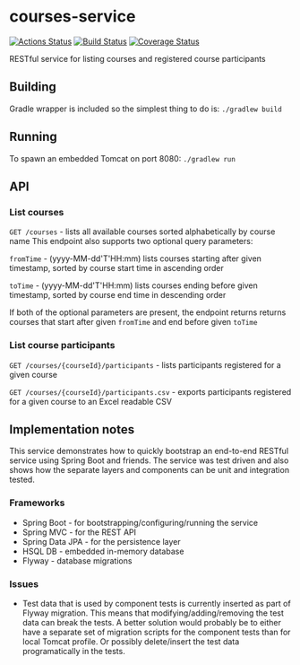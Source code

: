 # courses-service

[![Actions Status](https://github.com/rieske/courses-service/workflows/build/badge.svg)](https://github.com/rieske/courses-service/actions) [![Build Status](https://travis-ci.org/rieske/courses-service.png?branch=master)](https://travis-ci.org/rieske/courses-service) [![Coverage Status](https://coveralls.io/repos/rieske/courses-service/badge.svg?branch=master)](https://coveralls.io/r/rieske/courses-service?branch=master)

RESTful service for listing courses and registered course participants

## Building

Gradle wrapper is included so the simplest thing to do is:
`./gradlew build`

## Running

To spawn an embedded Tomcat on port 8080:
`./gradlew run`

## API

### List courses

`GET /courses` - lists all available courses sorted alphabetically by course name
This endpoint also supports two optional query parameters:

`fromTime` - (yyyy-MM-dd'T'HH:mm) lists courses starting after given timestamp, sorted by course start time in ascending order

`toTime` - (yyyy-MM-dd'T'HH:mm) lists courses ending before given timestamp, sorted by course end time in descending order

If both of the optional parameters are present, the endpoint returns returns courses that start after given `fromTime` and end before given `toTime`

### List course participants

`GET /courses/{courseId}/participants` - lists participants registered for a given course

`GET /courses/{courseId}/participants.csv` - exports participants registered for a given course to an Excel readable CSV

## Implementation notes

This service demonstrates how to quickly bootstrap an end-to-end RESTful service using Spring Boot and friends. The service was test driven and also shows how the separate layers and components can be unit and integration tested.

### Frameworks
- Spring Boot - for bootstrapping/configuring/running the service
- Spring MVC - for the REST API
- Spring Data JPA - for the persistence layer
- HSQL DB - embedded in-memory database
- Flyway - database migrations

### Issues

- Test data that is used by component tests is currently inserted as part of Flyway migration. This means that modifying/adding/removing the test data can break the tests. A better solution would probably be to either have a separate set of migration scripts for the component tests than for local Tomcat profile. Or possibly delete/insert the test data programatically in the tests.
